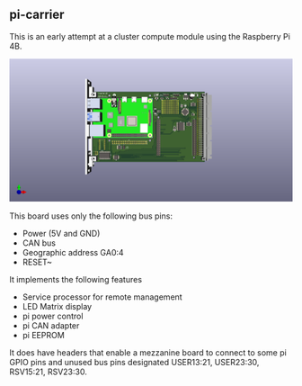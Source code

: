 ## pi-carrier

This is an early attempt at a cluster compute module using the Raspberry
Pi 4B.

![Image of pi-parport latest](eurocard.png)

This board uses only the following bus pins:
* Power (5V and GND)
* CAN bus
* Geographic address GA0:4
* RESET~

It implements the following features
* Service processor for remote management
* LED Matrix display
* pi power control
* pi CAN adapter
* pi EEPROM

It does have headers that enable a mezzanine board to connect to some
pi GPIO pins and unused bus pins designated USER13:21, USER23:30,
RSV15:21, RSV23:30.
